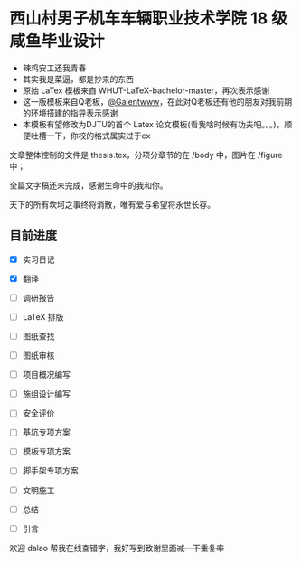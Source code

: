 # 西山村男子机车车辆职业技术学院 18 级咸鱼毕业设计
- 辣鸡安工还我青春
- 其实我是菜逼，都是抄来的东西
- 原始 LaTex 模板来自 WHUT-LaTeX-bachelor-master，再次表示感谢
- 这一版模板来自Q老板，[@Galentwww](https://github.com/galentwww)，在此对Q老板还有他的朋友对我前期的环境搭建的指导表示感谢
- 本模板有望修改为DJTU的首个 Latex 论文模板(看我啥时候有功夫吧。。。)，顺便吐槽一下，你校的格式属实过于ex

文章整体控制的文件是 thesis.tex，分项分章节的在 /body 中，图片在 /figure 中；

全篇文字稿还未完成，感谢生命中的我和你。

天下的所有坎坷之事终将消散，唯有爱与希望将永世长存。

## 目前进度

- [x] 实习日记
- [x] 翻译
- [ ] 调研报告
- [ ] LaTeX 排版
- [ ] 图纸查找
- [ ] 图纸审核
- [ ] 项目概况编写
- [ ] 施组设计编写
- [ ] 安全评价
- [ ] 基坑专项方案
- [ ] 模板专项方案
- [ ] 脚手架专项方案
- [ ] 文明施工


- [ ] 总结
- [ ] 引言

欢迎 dalao 帮我在线查错字，我好写到致谢里面~~减一下重复率~~


